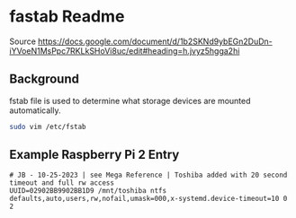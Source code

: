 # fastab Readme

Source https://docs.google.com/document/d/1b2SKNd9ybEGn2DuDn-iYVoeN1MsPpc7RKLkSHoVi8uc/edit#heading=h.jvyz5hgga2hi

## Background
fstab file is used to determine what storage devices are mounted automatically.

```bash
sudo vim /etc/fstab
```

## Example Raspberry Pi 2 Entry

```
# JB - 10-25-2023 | see Mega Reference | Toshiba added with 20 second timeout and full rw access
UUID=02902BB9902BB1D9 /mnt/toshiba ntfs defaults,auto,users,rw,nofail,umask=000,x-systemd.device-timeout=10 0 2
```
